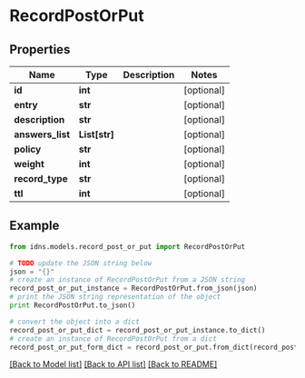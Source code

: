 # RecordPostOrPut


## Properties
Name | Type | Description | Notes
------------ | ------------- | ------------- | -------------
**id** | **int** |  | [optional] 
**entry** | **str** |  | [optional] 
**description** | **str** |  | [optional] 
**answers_list** | **List[str]** |  | [optional] 
**policy** | **str** |  | [optional] 
**weight** | **int** |  | [optional] 
**record_type** | **str** |  | [optional] 
**ttl** | **int** |  | [optional] 

## Example

```python
from idns.models.record_post_or_put import RecordPostOrPut

# TODO update the JSON string below
json = "{}"
# create an instance of RecordPostOrPut from a JSON string
record_post_or_put_instance = RecordPostOrPut.from_json(json)
# print the JSON string representation of the object
print RecordPostOrPut.to_json()

# convert the object into a dict
record_post_or_put_dict = record_post_or_put_instance.to_dict()
# create an instance of RecordPostOrPut from a dict
record_post_or_put_form_dict = record_post_or_put.from_dict(record_post_or_put_dict)
```
[[Back to Model list]](../README.md#documentation-for-models) [[Back to API list]](../README.md#documentation-for-api-endpoints) [[Back to README]](../README.md)


